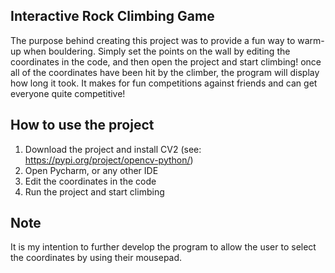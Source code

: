 Interactive Rock Climbing Game
--------------------------

The purpose behind creating this project was to provide a fun way to warm-up when bouldering. Simply set the points on the wall by editing
the coordinates in the code, and then open the project and start climbing! once all of the coordinates have been hit by the climber, the 
program will display how long it took. It makes for fun competitions against friends and can get everyone quite competitive!

How to use the project
--------------------------
1. Download the project and install CV2 (see: https://pypi.org/project/opencv-python/)
2. Open Pycharm, or any other IDE
3. Edit the coordinates in the code
4. Run the project and start climbing

Note
--------------------------
It is my intention to further develop the program to allow the user to select the coordinates by using their mousepad.
